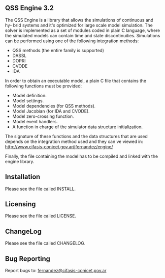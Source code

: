 QSS Engine 3.2
--------------

The QSS Engine is a library that allows the simulations of continuous and hy-
brid systems and it's optimized for large scale model simulation. 
The solver is implemented as a set of modules coded in plain C language, where
the simulated models can contain time and state discontinuities.
Simulations can be performed using one of the following integration methods:

  * QSS methods (the entire family is supported)
  * DASSL
  * DOPRI
  * CVODE
  * IDA

In order to obtain an executable model, a plain C file that contains the 
following functions must be provided:

  * Model definition.
  * Model settings.
  * Model dependencies (for QSS methods).
  * Model Jacobian (for IDA and CVODE).
  * Model zero-crossing function.
  * Model event handlers.
  * A function in charge of the simulator data structure initialization.
 
The signature of these functions and the data structures that are used depends 
on the integration method used and they can ve viewed in:
http://www.cifasis-conicet.gov.ar/jfernandez/engine/

Finally, the file containing the model has to be compiled and linked with the 
engine library.

Installation
------------

Please see the file called INSTALL. 
			   
Licensing
---------

Please see the file called LICENSE.


ChangeLog
----------

Please see the file called CHANGELOG.

Bug Reporting
-------------

Report bugs to: fernandez@cifasis-conicet.gov.ar
